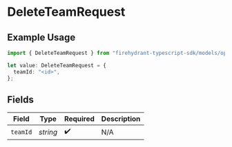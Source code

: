 # DeleteTeamRequest

## Example Usage

```typescript
import { DeleteTeamRequest } from "firehydrant-typescript-sdk/models/operations";

let value: DeleteTeamRequest = {
  teamId: "<id>",
};
```

## Fields

| Field              | Type               | Required           | Description        |
| ------------------ | ------------------ | ------------------ | ------------------ |
| `teamId`           | *string*           | :heavy_check_mark: | N/A                |